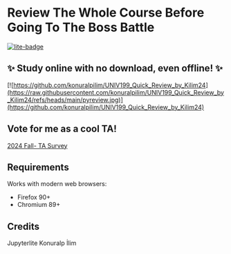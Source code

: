 

# Review The Whole Course Before Going To The Boss Battle

[![lite-badge](https://jupyterlite.rtfd.io/en/latest/_static/badge.svg)](https://jupyterlite.github.io/demo)

## ✨ Study online with no download, even offline! ✨

[![https://github.com/konuralpilim/UNIV199_Quick_Review_by_Kilim24](https://raw.githubusercontent.com/konuralpilim/UNIV199_Quick_Review_by_Kilim24/refs/heads/main/pyreview.jpg)](https://github.com/konuralpilim/UNIV199_Quick_Review_by_Kilim24)

## Vote for me as a cool TA!

[2024 Fall- TA Survey](https://docs.google.com/forms/d/e/1FAIpQLSdB9Lnfgauta-8qaqM4pCVnGMBe5pdfByVmn_CUPuAL7zam5w/viewform)

## Requirements

Works with modern web browsers:

- Firefox 90+
- Chromium 89+

## Credits

Jupyterlite
Konuralp İlim